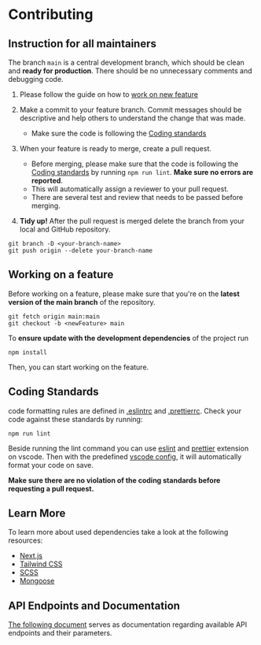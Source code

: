 # Contributing

## Instruction for all maintainers

The branch `main` is a central development branch, which should be clean and **ready for production**. There should be no unnecessary comments and debugging code.

1. Please follow the guide on how to [work on new feature](#working-on-a-feature)

2. Make a commit to your feature branch. Commit messages should be descriptive and help others to understand the change that was made.

    - Make sure the code is following the [Coding standards](#coding-standards)

3. When your feature is ready to merge, create a pull request.

    - Before merging, please make sure that the code is following the [Coding standards](#coding-standards) by running `npm run lint`. **Make sure no errors are reported**.
    - This will automatically assign a reviewer to  your pull request.
    - There are several test and review that needs to be passed before merging.

4. **Tidy up!** After the pull request is merged delete the branch from your local and GitHub repository.

```
git branch -D <your-branch-name>
git push origin --delete your-branch-name
```

## Working on a feature

Before working on a feature, please make sure that you're on the **latest version of the main branch** of the repository.

```
git fetch origin main:main
git checkout -b <newFeature> main
```

To **ensure update with the development dependencies** of the project run

```
npm install
```

Then, you can start working on the feature.

## Coding Standards

code formatting rules are defined in [.eslintrc](https://github.com/binusgdc/Website2.0/blob/main/.eslintrc.json) and [.prettierrc](https://github.com/binusgdc/Website2.0/blob/main/.prettierrc.json). Check your code against these standards by running:

```
npm run lint
```

Beside running the lint command you can use [eslint](https://marketplace.visualstudio.com/items?itemName=dbaeumer.vscode-eslint) and [prettier](https://marketplace.visualstudio.com/items?itemName=esbenp.prettier-vscode) extension on vscode. Then with the predefined [vscode config](https://github.com/binusgdc/Website2.0/blob/main/.vscode/settings.json), it will automatically format your code on save.

**Make sure there are no violation of the coding standards before requesting a pull request.**

## Learn More

To learn more about used dependencies take a look at the following resources:

- [Next.js](https://nextjs.org/docs)
- [Tailwind CSS](https://tailwindcss.com/docs/installation-CSS)
- [SCSS](https://sass-lang.com/documentation)
- [Mongoose](https://mongoosejs.com/)

## API Endpoints and Documentation

[The following document](https://docs.google.com/spreadsheets/d/1S7p6zPIyBLdY8MuZhdMzbUOUBYxOoN3X_4A3K6rDLQA/edit#gid=0) serves as documentation regarding available API endpoints and their parameters.
